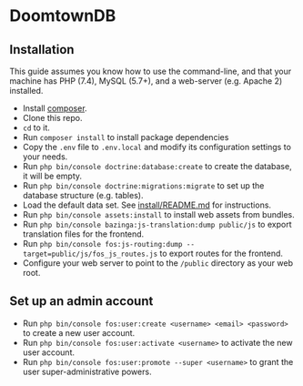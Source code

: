 # DoomtownDB

## Installation

This guide assumes you know how to use the command-line,
and that your machine has PHP (7.4), MySQL (5.7+), and a web-server (e.g. Apache 2) installed.

- Install [composer](https://getcomposer.org/download/).
- Clone this repo.
- `cd` to it.
- Run `composer install` to install package dependencies
- Copy the `.env` file to `.env.local` and modify its configuration settings to your needs.
- Run `php bin/console doctrine:database:create` to create the  database, it will be empty.
- Run `php bin/console doctrine:migrations:migrate` to set up the database structure (e.g. tables).
- Load the default data set. See [install/README.md](install/README.md) for instructions.
- Run `php bin/console assets:install` to install web assets from bundles.
- Run `php bin/console bazinga:js-translation:dump public/js` to export translation files for the frontend.
- Run `php bin/console fos:js-routing:dump --target=public/js/fos_js_routes.js` to export routes for the frontend.
- Configure your web server to point to the `/public` directory as your web root.

## Set up an admin account

- Run `php bin/console fos:user:create <username> <email> <password>` to create a new user account.
- Run `php bin/console fos:user:activate <username>` to activate the new user account.
- Run `php bin/console fos:user:promote --super <username>` to grant the user super-administrative powers.
